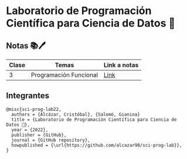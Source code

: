 # Laboratorio de Programación Científica para Ciencia de Datos 🧪


## Notas 📚🖊️


| Clase | Temas        		 |  Link a  notas       |
| ----- | ---------------------- | -------------------  |
|   3   | Programación Funcional |  [Link](https://github.com/alcazar90/sci-prog-lab/tree/main/clases/03-programacion-funcional)            |




## Integrantes

```
@misc{sci-prog-lab22,
  authors = {Alcázar, Cristóbal}, {Salomó, Gianina}
  title = {Laboratorio de Programación Científica para Ciencia de Datos 🧪},
  year = {2022},
  publisher = {GitHub},
  journal = {GitHub repository},
  howpublished = {\url{https://github.com/alcazar90/sci-prog-lab}},
}
```
